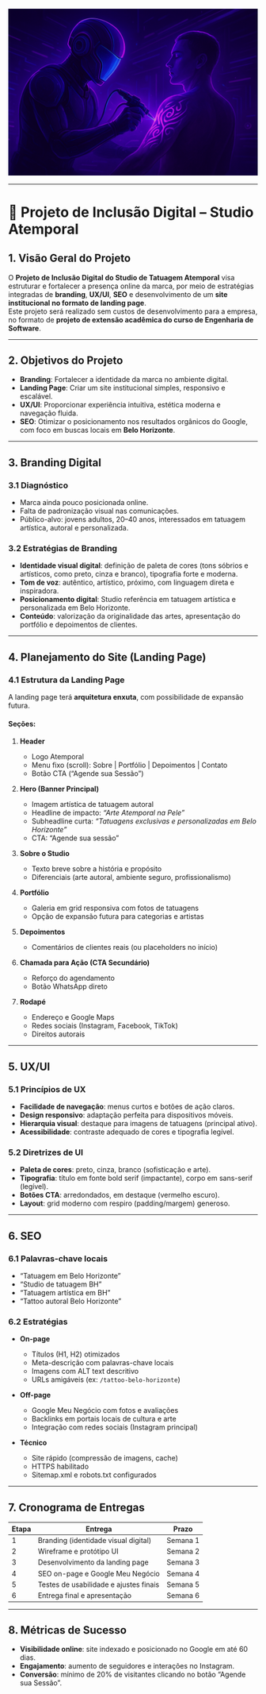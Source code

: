 ![Apresentação do Projeto](https://github.com/caiosadev/project-atemporal/blob/main/img_apresentacao_atemporal.png)

---

# 📄 Projeto de Inclusão Digital – Studio Atemporal

## 1. Visão Geral do Projeto
O **Projeto de Inclusão Digital do Studio de Tatuagem Atemporal** visa estruturar e fortalecer a presença online da marca, por meio de estratégias integradas de **branding**, **UX/UI**, **SEO** e desenvolvimento de um **site institucional no formato de landing page**.  
Este projeto será realizado sem custos de desenvolvimento para a empresa, no formato de **projeto de extensão acadêmica do curso de Engenharia de Software**.

---

## 2. Objetivos do Projeto
- **Branding**: Fortalecer a identidade da marca no ambiente digital.  
- **Landing Page**: Criar um site institucional simples, responsivo e escalável.  
- **UX/UI**: Proporcionar experiência intuitiva, estética moderna e navegação fluida.  
- **SEO**: Otimizar o posicionamento nos resultados orgânicos do Google, com foco em buscas locais em **Belo Horizonte**.  

---

## 3. Branding Digital
### 3.1 Diagnóstico
- Marca ainda pouco posicionada online.  
- Falta de padronização visual nas comunicações.  
- Público-alvo: jovens adultos, 20–40 anos, interessados em tatuagem artística, autoral e personalizada.  

### 3.2 Estratégias de Branding
- **Identidade visual digital**: definição de paleta de cores (tons sóbrios e artísticos, como preto, cinza e branco), tipografia forte e moderna.  
- **Tom de voz**: autêntico, artístico, próximo, com linguagem direta e inspiradora.  
- **Posicionamento digital**: Studio referência em tatuagem artística e personalizada em Belo Horizonte.  
- **Conteúdo**: valorização da originalidade das artes, apresentação do portfólio e depoimentos de clientes.  

---

## 4. Planejamento do Site (Landing Page)
### 4.1 Estrutura da Landing Page
A landing page terá **arquitetura enxuta**, com possibilidade de expansão futura.  

#### Seções:
1. **Header**  
   - Logo Atemporal  
   - Menu fixo (scroll): Sobre | Portfólio | Depoimentos | Contato  
   - Botão CTA (“Agende sua Sessão”)  

2. **Hero (Banner Principal)**  
   - Imagem artística de tatuagem autoral  
   - Headline de impacto: *“Arte Atemporal na Pele”*  
   - Subheadline curta: *“Tatuagens exclusivas e personalizadas em Belo Horizonte”*  
   - CTA: “Agende sua sessão”  

3. **Sobre o Studio**  
   - Texto breve sobre a história e propósito  
   - Diferenciais (arte autoral, ambiente seguro, profissionalismo)  

4. **Portfólio**  
   - Galeria em grid responsiva com fotos de tatuagens  
   - Opção de expansão futura para categorias e artistas

5. **Depoimentos**  
   - Comentários de clientes reais (ou placeholders no início)  

6. **Chamada para Ação (CTA Secundário)**  
   - Reforço do agendamento  
   - Botão WhatsApp direto  

7. **Rodapé**  
   - Endereço e Google Maps  
   - Redes sociais (Instagram, Facebook, TikTok)  
   - Direitos autorais  

---

## 5. UX/UI
### 5.1 Princípios de UX
- **Facilidade de navegação**: menus curtos e botões de ação claros.  
- **Design responsivo**: adaptação perfeita para dispositivos móveis.  
- **Hierarquia visual**: destaque para imagens de tatuagens (principal ativo).  
- **Acessibilidade**: contraste adequado de cores e tipografia legível.  

### 5.2 Diretrizes de UI
- **Paleta de cores**: preto, cinza, branco (sofisticação e arte).  
- **Tipografia**: título em fonte bold serif (impactante), corpo em sans-serif (legível).  
- **Botões CTA**: arredondados, em destaque (vermelho escuro).  
- **Layout**: grid moderno com respiro (padding/margem) generoso.  

---

## 6. SEO
### 6.1 Palavras-chave locais
- “Tatuagem em Belo Horizonte”  
- “Studio de tatuagem BH”  
- “Tatuagem artística em BH”  
- “Tattoo autoral Belo Horizonte”  

### 6.2 Estratégias
- **On-page**  
  - Títulos (H1, H2) otimizados  
  - Meta-descrição com palavras-chave locais  
  - Imagens com ALT text descritivo  
  - URLs amigáveis (ex: `/tattoo-belo-horizonte`)  

- **Off-page**  
  - Google Meu Negócio com fotos e avaliações  
  - Backlinks em portais locais de cultura e arte  
  - Integração com redes sociais (Instagram principal)  

- **Técnico**  
  - Site rápido (compressão de imagens, cache)  
  - HTTPS habilitado  
  - Sitemap.xml e robots.txt configurados  

---

## 7. Cronograma de Entregas
| Etapa | Entrega | Prazo |
|-------|---------|-------|
| 1 | Branding (identidade visual digital) | Semana 1 |
| 2 | Wireframe e protótipo UI | Semana 2 |
| 3 | Desenvolvimento da landing page | Semana 3 |
| 4 | SEO on-page e Google Meu Negócio | Semana 4 |
| 5 | Testes de usabilidade e ajustes finais | Semana 5 |
| 6 | Entrega final e apresentação | Semana 6 |

---

## 8. Métricas de Sucesso
- **Visibilidade online**: site indexado e posicionado no Google em até 60 dias.  
- **Engajamento**: aumento de seguidores e interações no Instagram.  
- **Conversão**: mínimo de 20% de visitantes clicando no botão “Agende sua Sessão”.  


